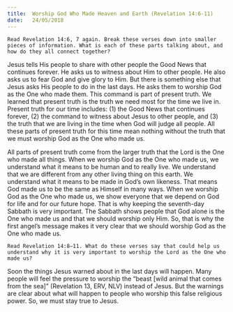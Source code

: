 ```yaml
---
title:  Worship God Who Made Heaven and Earth (Revelation 14:6-11)
date:   24/05/2018
---
```


`Read Revelation 14:6, 7 again. Break these verses down into smaller pieces of information. What is each of these parts talking about, and how do they all connect together?`

Jesus tells His people to share with other people the Good News that continues forever. He asks us to witness about Him to other people. He also asks us to fear God and give glory to Him. But there is something else that Jesus asks His people to do in the last days. He asks them to worship God as the One who made them. This command is part of present truth. We learned that present truth is the truth we need most for the time we live in. Present truth for our time includes:
(1) the Good News that continues forever,
(2) the command to witness about Jesus to other people, and
(3) the truth that we are living in the time when God will judge all people.
All these parts of present truth for this time mean nothing without the truth that we must worship God as the One who made us.

All parts of present truth come from the larger truth that the Lord is the One who made all things. When we worship God as the One who made us, we understand what it means to be human and to really live. We understand that we are different from any other living thing on this earth. We understand what it means to be made in God’s own likeness. That means God made us to be the same as Himself in many ways. When we worship God as the One who made us, we show everyone that we depend on God for life and for our future hope. That is why keeping the seventh-day Sabbath is very important. The Sabbath shows people that God alone is the One who made us and that we should worship only Him. So, that is why the first angel’s message makes it very clear that we should worship God as the One who made us.

`Read Revelation 14:8–11. What do these verses say that could help us understand why it is very important to worship the Lord as the One who made us?`

Soon the things Jesus warned about in the last days will happen. Many people will feel the pressure to worship the “beast [wild animal that comes from the sea]” (Revelation 13, ERV, NLV) instead of Jesus. But the warnings are clear about what will happen to people who worship this false religious power. So, we must stay true to Jesus.
